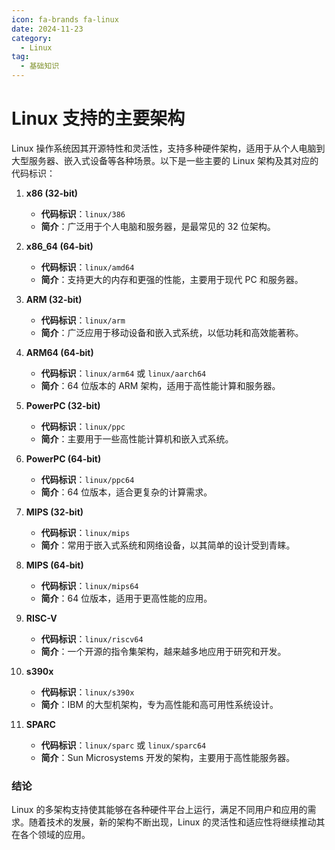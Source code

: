 ```yaml
---
icon: fa-brands fa-linux
date: 2024-11-23
category:
  - Linux
tag:
  - 基础知识
---
```

# Linux 支持的主要架构

Linux 操作系统因其开源特性和灵活性，支持多种硬件架构，适用于从个人电脑到大型服务器、嵌入式设备等各种场景。以下是一些主要的 Linux 架构及其对应的代码标识：

<!-- more -->
1. **x86 (32-bit)**
   - **代码标识**：`linux/386`
   - **简介**：广泛用于个人电脑和服务器，是最常见的 32 位架构。

2. **x86_64 (64-bit)**
   - **代码标识**：`linux/amd64`
   - **简介**：支持更大的内存和更强的性能，主要用于现代 PC 和服务器。

3. **ARM (32-bit)**
   - **代码标识**：`linux/arm`
   - **简介**：广泛应用于移动设备和嵌入式系统，以低功耗和高效能著称。

4. **ARM64 (64-bit)**
   - **代码标识**：`linux/arm64` 或 `linux/aarch64`
   - **简介**：64 位版本的 ARM 架构，适用于高性能计算和服务器。

5. **PowerPC (32-bit)**
   - **代码标识**：`linux/ppc`
   - **简介**：主要用于一些高性能计算机和嵌入式系统。

6. **PowerPC (64-bit)**
   - **代码标识**：`linux/ppc64`
   - **简介**：64 位版本，适合更复杂的计算需求。

7. **MIPS (32-bit)**
   - **代码标识**：`linux/mips`
   - **简介**：常用于嵌入式系统和网络设备，以其简单的设计受到青睐。

8. **MIPS (64-bit)**
   - **代码标识**：`linux/mips64`
   - **简介**：64 位版本，适用于更高性能的应用。

9. **RISC-V**
   - **代码标识**：`linux/riscv64`
   - **简介**：一个开源的指令集架构，越来越多地应用于研究和开发。

10. **s390x**
    - **代码标识**：`linux/s390x`
    - **简介**：IBM 的大型机架构，专为高性能和高可用性系统设计。

11. **SPARC**
    - **代码标识**：`linux/sparc` 或 `linux/sparc64`
    - **简介**：Sun Microsystems 开发的架构，主要用于高性能服务器。

### 结论

Linux 的多架构支持使其能够在各种硬件平台上运行，满足不同用户和应用的需求。随着技术的发展，新的架构不断出现，Linux 的灵活性和适应性将继续推动其在各个领域的应用。